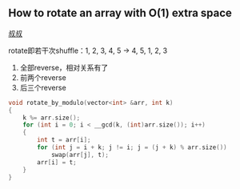 ## How to rotate an array with O(1) extra space
[叔叔](https://zclll.com/index.php/algo/37.html)

rotate即若干次shuffle：1, 2, 3, 4, 5 -> 4, 5, 1, 2, 3

1. 全部reverse，相对关系有了
2. 前两个reverse
3. 后三个reverse

```c++
void rotate_by_modulo(vector<int> &arr, int k)
{
	k %= arr.size();
	for (int i = 0; i < __gcd(k, (int)arr.size()); i++)
	{
		int t = arr[i];
		for (int j = i + k; j != i; j = (j + k) % arr.size())
			swap(arr[j], t);
		arr[i] = t;
	}
}
```